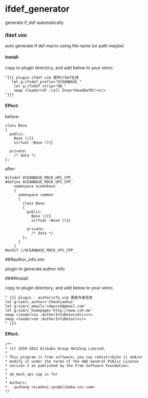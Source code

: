 ifdef_generator
===============

generate if_def automatically

### ifdef.vim

auto generate if def macro using file name (or path maybe)

#### Install:

copy to plugin directory, and add below to your vimrc.

    "{{{ plugin-ifdef.vim 提供ifdef生成
       let g:ifndef_prefix="OCEANBASE_"
        let g:ifndef_strip="OB_"
        nmap <leader>df :call InsertHeadDefN()<cr>
    "}}}

#### Effect:

before:

    class Base
    {
      public:
        Base (){}
        virtual ~Base (){}

      private:
        /* data */
    };

after:

    #ifndef OCEANBASE_MOCK_UPS_CPP_
    #define OCEANBASE_MOCK_UPS_CPP_
        namespace oceanbase
        {
          namespace common
          {
            class Base
            {
              public:
                Base (){}
                virtual ~Base (){}

              private:
                /* data */
            };
          }
        }
    #endif //OCEANBASE_MOCK_UPS_CPP_


###author_info.vim

plugin to generate author info

####Install:

copy to plugin directory, and add below to your vimrc.

    " {{{ plugin - authorinfo.vim 更新作者信息
    let g:vimrc_author='ChenXiaohui'
    let g:vimrc_email='sdqxcxh@gmail.com'
    let g:vimrc_homepage='http://www.cxh.me'
    nmap <leader>za :AuthorInfoDetectAli<cr>
    nmap <leader>zm :AuthorInfoDetect<cr>
    " }}}

#### Effect:

    /**
    * (C) 2010-2012 Alibaba Group Holding Limited.
    *
    * This program is free software; you can redistribute it and/or
    * modify it under the terms of the GNU General Public License
    * version 2 as published by the Free Software Foundation.
    *
    * ob_mock_ups.cpp is for
    *   
    * Authors:
    *   yuzhang <xiaohui.cpc@alibaba-inc.com>
    */

